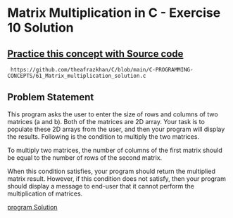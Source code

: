 # Matrix Multiplication in C - Exercise 10 Solution

## [Practice this concept with Source code ](https://github.com/theafrazkhan/C/blob/main/C-PROGRAMMING-CONCEPTS/61_Matrix_multiplication_solution.c)

```
 https://github.com/theafrazkhan/C/blob/main/C-PROGRAMMING-CONCEPTS/61_Matrix_multiplication_solution.c
```


## Problem Statement

This program asks the user to enter the size of rows and columns of two matrices (a and b). Both of the matrices are 2D array. Your task is to populate these 2D arrays from the user, and then your program will display the results. Following is the condition to multiply the two matrices.

To multiply two matrices, the number of columns of the first matrix should be equal to the number of rows of the second matrix.

When this condition satisfies, your program should return the multiplied matrix result. However, if this condition does not satisfy, then your program should display a message to end-user that it cannot perform the multiplication of matrices.

[program Solution](github.com/theafrazkhan)